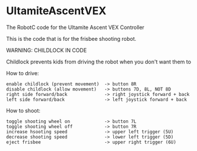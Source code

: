 # UltamiteAscentVEX
The RobotC code for the Ultamite Ascent VEX Controller

This is the code that is for the frisbee shooting robot.

WARNING: CHILDLOCK IN CODE

Childlock prevents kids from driving the robot when you don't want them to

How to drive:
	
	enable childlock (prevent movement)  -> button 8R
	disable childlock (allow movement)   -> buttons 7D, 8L, NOT 8D
	right side forward/back              -> right joystick forward + back
	left side forward/back               -> left joystick forward + back



How to shoot:

	toggle shooting wheel on             -> button 7L
	toggle shooting wheel off            -> button 7R
	increase hsooting speed              -> upper left trigger (5U)
	decrease shooting speed              -> lower left trigger (5D)
	eject frisbee                        -> upper right trigger (6U)
